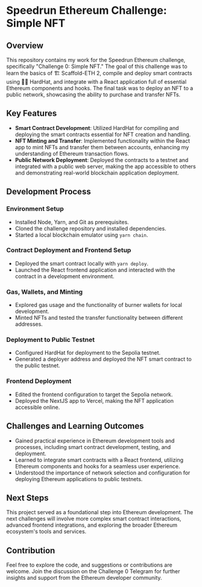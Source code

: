 # Speedrun Ethereum Challenge: Simple NFT

## Overview

This repository contains my work for the Speedrun Ethereum challenge, specifically "Challenge 0: Simple NFT." The goal of this challenge was to learn the basics of 🏗 Scaffold-ETH 2, compile and deploy smart contracts using 👷‍♀️ HardHat, and integrate with a React application full of essential Ethereum components and hooks. The final task was to deploy an NFT to a public network, showcasing the ability to purchase and transfer NFTs.

## Key Features

- **Smart Contract Development**: Utilized HardHat for compiling and deploying the smart contracts essential for NFT creation and handling.
- **NFT Minting and Transfer**: Implemented functionality within the React app to mint NFTs and transfer them between accounts, enhancing my understanding of Ethereum transaction flows.
- **Public Network Deployment**: Deployed the contracts to a testnet and integrated with a public web server, making the app accessible to others and demonstrating real-world blockchain application deployment.

## Development Process

### Environment Setup

- Installed Node, Yarn, and Git as prerequisites.
- Cloned the challenge repository and installed dependencies.
- Started a local blockchain emulator using `yarn chain`.

### Contract Deployment and Frontend Setup

- Deployed the smart contract locally with `yarn deploy`.
- Launched the React frontend application and interacted with the contract in a development environment.

### Gas, Wallets, and Minting

- Explored gas usage and the functionality of burner wallets for local development.
- Minted NFTs and tested the transfer functionality between different addresses.

### Deployment to Public Testnet

- Configured HardHat for deployment to the Sepolia testnet.
- Generated a deployer address and deployed the NFT smart contract to the public testnet.

### Frontend Deployment

- Edited the frontend configuration to target the Sepolia network.
- Deployed the NextJS app to Vercel, making the NFT application accessible online.

## Challenges and Learning Outcomes

- Gained practical experience in Ethereum development tools and processes, including smart contract development, testing, and deployment.
- Learned to integrate smart contracts with a React frontend, utilizing Ethereum components and hooks for a seamless user experience.
- Understood the importance of network selection and configuration for deploying Ethereum applications to public testnets.

## Next Steps

This project served as a foundational step into Ethereum development. The next challenges will involve more complex smart contract interactions, advanced frontend integrations, and exploring the broader Ethereum ecosystem's tools and services.

## Contribution

Feel free to explore the code, and suggestions or contributions are welcome. Join the discussion on the Challenge 0 Telegram for further insights and support from the Ethereum developer community.
